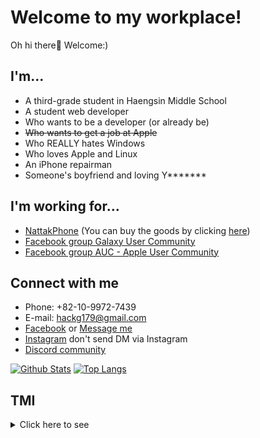 # Welcome to my workplace!
Oh hi there👋 Welcome:)

## I'm...
- A third-grade student in Haengsin Middle School
- A student web developer
- Who wants to be a developer (or already be)
- ~~Who wants to get a job at Apple~~
- Who REALLY hates Windows
- Who loves Apple and Linux
- An iPhone repairman
- Someone's boyfriend and loving Y*******

## I'm working for...
- [NattakPhone](https://www.facebook.com/nattakphone)
(You can buy the goods by clicking [here](https://marpple.shop/kr/nattakphone))
- [Facebook group Galaxy User Community](https://www.facebook.com/groups/2476308982607493/)
- [Facebook group AUC - Apple User Community](https://www.facebook.com/groups/267173041161551)

## Connect with me
- Phone: +82-10-9972-7439
- E-mail: hackg179@gmail.com
- [Facebook](https://www.facebook.com/makerpotato179/)
or [Message me](https://m.me/makerpotato179)
- [Instagram](https://www.instagram.com/goyangFixKing/)
don't send DM via Instagram
- [Discord community](https://discord.gg/ecsApMn)

[![Github Stats](https://github-readme-stats.vercel.app/api?username=potato179&count_private=true&show_icons=true&hide_border=true&bg_color=00000000&title_color=6bedd4&icon_color=6bedd4&text_color=389aa1)](https://github.com/potato179)
[![Top Langs](https://github-readme-stats.vercel.app/api/top-langs/?username=potato179&layout=compact&show_icons=true&hide_border=true&bg_color=00000000&title_color=6bedd4&icon_color=6bedd4&text_color=389aa1)](https://github.com/potato179)

## TMI
<details>
  <summary>Click here to see</summary>
  - Gender: Male<br>
  - Birthday: Sep. 14, 2006<br>
  - Height: 172cm or 68 Inch<br>
  - Weight: 68kg or 137 Pounds<br>
  - Blood Type: B<br>
  - Phone in Use: iPhone 8<br>
</details>   
